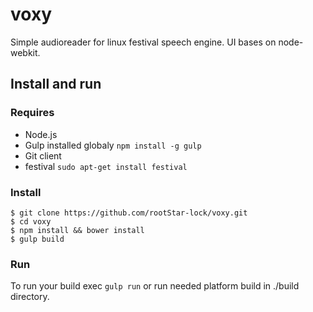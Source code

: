 # voxy

Simple audioreader for linux festival speech engine. UI bases on node-webkit.

## Install and run

### Requires
- Node.js
- Gulp installed globaly `npm install -g gulp`
- Git client
- festival `sudo apt-get install festival`

### Install
```
$ git clone https://github.com/rootStar-lock/voxy.git
$ cd voxy
$ npm install && bower install
$ gulp build
```

### Run
To run your build exec `gulp run` or run needed platform build in ./build directory.

